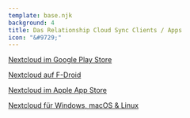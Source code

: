 ```yaml
---
template: base.njk
background: 4
title: Das Relationship Cloud Sync Clients / Apps
icon: "&#9729;"
---
```


<p><a href="https://play.google.com/store/apps/details?id=com.nextcloud.client">Nextcloud im Google Play Store</a></p>
<p><a href="https://f-droid.org/packages/com.nextcloud.client/">Nextcloud auf F-Droid</a></p>
<p><a href="https://apps.apple.com/de/app/nextcloud/id1125420102">Nextcloud im Apple App Store</a></p>
<p><a href="https://nextcloud.com/install/#install-clients">Nextcloud für Windows, macOS & Linux</a></p>